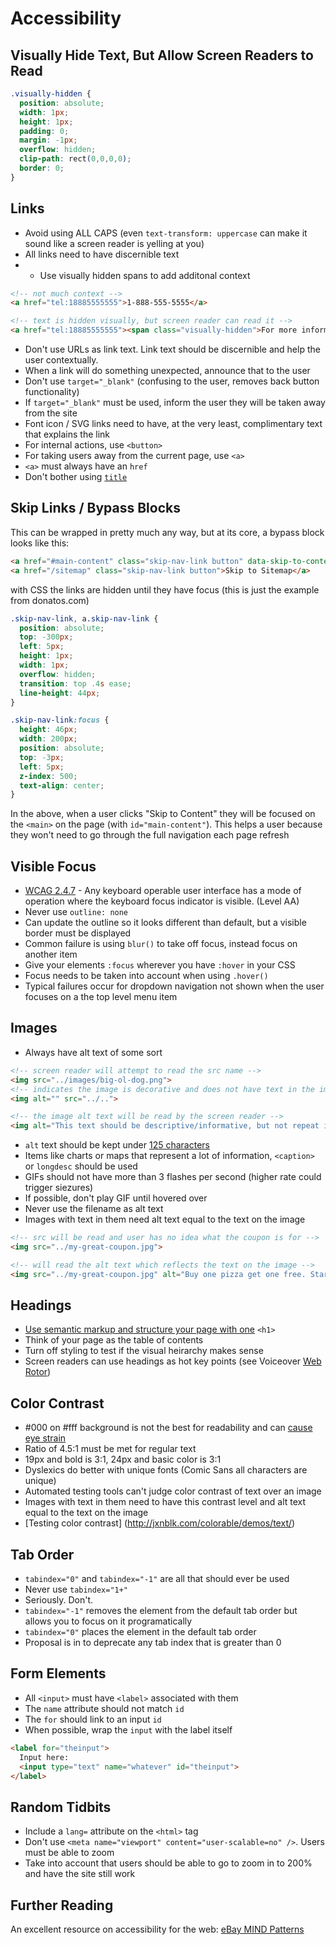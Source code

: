 # Accessibility
## Visually Hide Text, But Allow Screen Readers to Read

```css
.visually-hidden {
  position: absolute;
  width: 1px;
  height: 1px;
  padding: 0;
  margin: -1px;
  overflow: hidden;
  clip-path: rect(0,0,0,0);
  border: 0;
}
```

## Links
- Avoid using ALL CAPS (even `text-transform: uppercase` can make it sound like a screen reader is yelling at you)
- All links need to have discernible text
- - Use visually hidden spans to add additonal context
```html
<!-- not much context -->
<a href="tel:18885555555">1-888-555-5555</a>

<!-- text is hidden visually, but screen reader can read it -->
<a href="tel:18885555555"><span class="visually-hidden">For more information on XYZ Corp. call</span> 1-888-555-5555</a>
```

- Don't use URLs as link text. Link text should be discernible and help the user contextually.
- When a link will do something unexpected, announce that to the user
- Don't use `target="_blank"` (confusing to the user, removes back button functionality)
- If `target="_blank"` must be used, inform the user they will be taken away from the site
- Font icon / SVG links need to have, at the very least, complimentary text that explains the link
- For internal actions, use `<button>`
- For taking users away from the current page, use `<a>`
- `<a>` must always have an `href`
- Don't bother using [`title`](https://www.paciellogroup.com/blog/2012/01/html5-accessibility-chops-title-attribute-use-and-abuse/)

## Skip Links / Bypass Blocks
This can be wrapped in pretty much any way, but at its core, a bypass block looks like this:
```html
<a href="#main-content" class="skip-nav-link button" data-skip-to-content>Skip to Content</a>
<a href="/sitemap" class="skip-nav-link button">Skip to Sitemap</a>
```
with CSS the links are hidden until they have focus (this is just the example from donatos.com)
```css
.skip-nav-link, a.skip-nav-link {
  position: absolute;
  top: -300px;
  left: 5px;
  height: 1px;
  width: 1px;
  overflow: hidden;
  transition: top .4s ease;
  line-height: 44px;
}

.skip-nav-link:focus {
  height: 46px;
  width: 200px;
  position: absolute;
  top: -3px;
  left: 5px;
  z-index: 500;
  text-align: center;
}
```
In the above, when a user clicks "Skip to Content" they will be focused on the `<main>` on the page (with `id="main-content"`). This helps a user because they won't need to go through the full navigation each page refresh

## Visible Focus
- [WCAG 2.4.7](http://www.w3.org/TR/2012/NOTE-UNDERSTANDING-WCAG20-20120103/navigation-mechanisms-focus-visible.html) - Any keyboard operable user interface has a mode of operation where the keyboard focus indicator is visible. (Level AA)
- Never use `outline: none`
- Can update the outline so it looks different than default, but a visible border must be displayed
- Common failure is using `blur()` to take off focus, instead focus on another item
- Give your elements `:focus` wherever you have `:hover` in your CSS
- Focus needs to be taken into account when using `.hover()`
- Typical failures occur for dropdown navigation not shown when the user focuses on a the top level menu item

## Images
- Always have alt text of some sort
```html
<!-- screen reader will attempt to read the src name -->
<img src="../images/big-ol-dog.png">
<!-- indicates the image is decorative and does not have text in the image -->
<img alt="" src="../..">

<!-- the image alt text will be read by the screen reader -->
<img alt="This text should be descriptive/informative, but not repeat information that is already present" src="../..">
```
- `alt` text should be kept under [125 characters](https://www.washington.edu/accessit/print.html?ID=1257)
- Items like charts or maps that represent a lot of information, `<caption>` or `longdesc` should be used
- GIFs should not have more than 3 flashes per second (higher rate could trigger siezures)
- If possible, don't play GIF until hovered over
- Never use the filename as alt text
- Images with text in them need alt text equal to the text on the image

```html
<!-- src will be read and user has no idea what the coupon is for -->
<img src="../my-great-coupon.jpg">

<!-- will read the alt text which reflects the text on the image -->
<img src="../my-great-coupon.jpg" alt="Buy one pizza get one free. Starts at $8.99">
```

## Headings
- [Use semantic markup and structure your page with one](http://adrianroselli.com/2013/12/the-truth-about-truth-about-multiple-h1.html) `<h1>`
- Think of your page as the table of contents
- Turn off styling to test if the visual heirarchy makes sense
- Screen readers can use headings as hot key points (see Voiceover [Web Rotor](http://etc.usf.edu/techease/4all/vision/how-do-i-use-webrotor-in-voiceover/))

## Color Contrast
- #000 on #fff background is not the best for readability and can [cause eye strain](http://ux.stackexchange.com/questions/53264/dark-or-white-color-theme-is-better-for-the-eyes)
- Ratio of 4.5:1 must be met for regular text
- 19px and bold is 3:1, 24px and basic color is 3:1
- Dyslexics do better with unique fonts (Comic Sans all characters are unique)
- Automated testing tools can't judge color contrast of text over an image
- Images with text in them need to have this contrast level and alt text equal to the text on the image
- [Testing color contrast] (http://jxnblk.com/colorable/demos/text/)

## Tab Order
- `tabindex="0"` and `tabindex="-1"` are all that should ever be used
- Never use `tabindex="1+"`
- Seriously. Don't.
- `tabindex="-1"` removes the element from the default tab order but allows you to focus on it programatically
- `tabindex="0"` places the element in the default tab order
- Proposal is in to deprecate any tab index that is greater than 0

## Form Elements
- All `<input>` must have `<label>` associated with them
- The `name` attribute should not match `id`
- The `for` should link to an input `id`
- When possible, wrap the `input` with the label itself
```html
<label for="theinput">
  Input here:
  <input type="text" name="whatever" id="theinput">
</label>
```

## Random Tidbits
- Include a `lang=` attribute on the `<html>` tag
- Don't use `<meta name="viewport" content="user-scalable=no" />`. Users must be able to zoom
- Take into account that users should be able to go to zoom in to 200% and have the site still work

## Further Reading
An excellent resource on accessibility for the web: [eBay MIND Patterns](http://ianmcburnie.github.io/mindpatterns/)